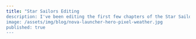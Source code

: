 ```yaml
---
title: "Star Sailors Editing
description: I've been editing the first few chapters of the Star Sailors: Earthlings novella. You can check it out at http://gitlab.com/acord-robotics/. I'll go through the changes in this post.
image: /assets/img/blog/nova-launcher-hero-pixel-weather.jpg
published: true
---
```

